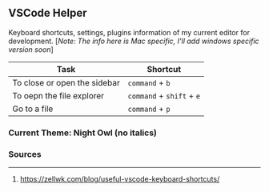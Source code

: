 ## VSCode Helper

Keyboard shortcuts, settings, plugins information of my current editor for development.
[_Note: The info here is Mac specific, I'll add windows specific version soon_]

|Task|Shortcut|
|-----|--------|
| To close or open the sidebar | `command` + `b`|
| To oepn the file explorer | `command` +  `shift` + `e`|
| Go to a file | `command` + `p`|


### Current Theme: Night Owl (no italics)


### Sources
---

1. https://zellwk.com/blog/useful-vscode-keyboard-shortcuts/
